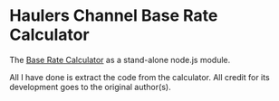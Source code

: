 # Haulers Channel Base Rate Calculator

The
[Base Rate Calculator](https://kujara.github.io/haulers-channel-reward-calc/ogb.html)
as a stand-alone node.js module.

All I have done is extract the code from the calculator. All credit for its
development goes to the original author(s).
